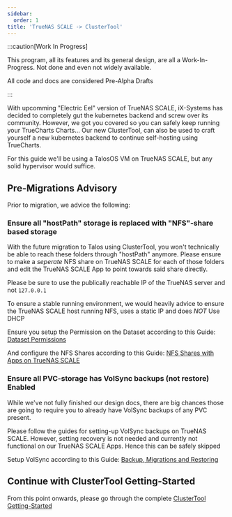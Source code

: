 ```yaml
---
sidebar:
  order: 1
title: 'TrueNAS SCALE -> ClusterTool'
---
```


:::caution[Work In Progress]

This program, all its features and its general design, are all a Work-In-Progress.
Not done and even not widely available.

All code and docs are considered Pre-Alpha Drafts

:::

With upcomming "Electric Eel" version of TrueNAS SCALE, iX-Systems has decided to completely gut the kubernetes backend and screw over its community. However, we got you covered so you can safely keep running your TrueCharts Charts... 
Our new ClusterTool, can also be used to craft yourself a new kubernetes backend to continue self-hosting using TrueCharts.

For this guide we'll be using a TalosOS VM on TrueNAS SCALE, but any solid hypervisor would suffice. 

## Pre-Migrations Advisory

Prior to migration, we advice the following:

### Ensure all "hostPath" storage is replaced with "NFS"-share based storage

With the future migration to Talos using ClusterTool, you won't technically be able to reach these folders through "hostPath" anymore.
Please ensure to make a *seperate* NFS share on TrueNAS SCALE for each of those folders and edit the TrueNAS SCALE App to point towards said share directly.

Please be sure to use the publically reachable IP of the TrueNAS server and not `127.0.0.1`

To ensure a stable running environment, we would heavily advice to ensure the TrueNAS SCALE host running NFS, uses a static IP and does *NOT* Use DHCP

Ensure you setup the Permission on the Dataset according to this Guide:
[Dataset Permissions](https://truecharts.org/deprecated/scale/guides/dataset/#dataset-permissions)

And configure the NFS Shares according to this Guide: 
[NFS Shares with Apps on TrueNAS SCALE](https://truecharts.org/deprecated/scale/guides/nfs-share/)


### Ensure all PVC-storage has VolSync backups (not restore) Enabled

While we've not fully finished our design docs, there are big chances those are going to require you to already have VolSync backups of any PVC present.

Please follow the guides for setting-up VolSync backups on TrueNAS SCALE.
However, setting recovery is not needed and currently not functional on our TrueNAS SCALE Apps. Hence this can be safely skipped

Setup VolSync according to this Guide: 
[Backup, Migrations and Restoring](https://truecharts.org/deprecated/scale/guides/backup-restore/)


## Continue with ClusterTool Getting-Started

From this point onwards, please go through the complete [ClusterTool Getting-Started](/clustertool/getting-started)
